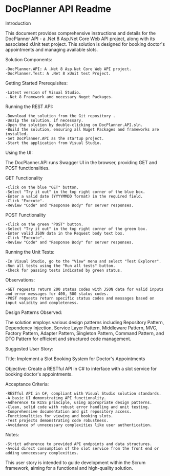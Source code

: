 # DocPlanner API Readme

Introduction

This document provides comprehensive instructions and details for the DocPlanner API - a .Net 8 Asp.Net Core Web API project, along with its associated xUnit test project. This solution is designed for booking doctor's appointments and managing available slots.

Solution Components:

    -DocPlanner.API: A .Net 8 Asp.Net Core Web API project.
    -DocPlanner.Test: A .Net 8 xUnit test Project.

Getting Started
Prerequisites:

    -Latest version of Visual Studio.
    -.Net 8 Framework and necessary Nuget Packages.

Running the REST API:

    -Download the solution from the Git repository .
    -Unzip the solution, if necessary.
    -Open the solution by double-clicking on DocPlanner.API.sln.
    -Build the solution, ensuring all Nuget Packages and frameworks are installed.
    -Set DocPlanner.API as the startup project.
    -Start the application from Visual Studio.

Using the UI:

The DocPlanner.API runs Swagger UI in the browser, providing GET and POST functionalities. 

GET Functionality

    -Click on the blue "GET" button.
    -Select "Try it out" in the top right corner of the blue box.
    -Enter a valid date (YYYYMMDD format) in the required field.
    -Click "Execute".
    -Review "Code" and "Response Body" for server responses.

POST Functionality

    -Click on the green "POST" button.
    -Select "Try it out" in the top right corner of the green box.
    -Enter valid JSON data in the Request body text box.
    -Click "Execute".
    -Review "Code" and "Response Body" for server responses.

Running the Unit Tests:

    -In Visual Studio, go to the "View" menu and select "Test Explorer".
    -Run all tests using the "Run all tests" button.
    -Check for passing tests indicated by green status.

Observations:

    -GET requests return 200 status codes with JSON data for valid inputs and error messages for 400, 500 status codes.
    -POST requests return specific status codes and messages based on input validity and completeness.

Design Patterns Observed:

The solution employs various design patterns including Repository Pattern, Dependency Injection, 
Service Layer Pattern, Middleware Pattern, MVC, Factory Pattern, Adapter Pattern, Singleton Pattern, 
Command Pattern, and DTO Pattern for efficient and structured code management.


Suggested User Story:

Title: Implement a Slot Booking System for Doctor's Appointments

Objective: Create a RESTful API in C# to interface with a slot service for booking doctor's appointments.

Acceptance Criteria:

    -RESTful API in C#, compliant with Visual Studio solution standards.
    -A basic UI demonstrating API functionality.
    -Adherence to KISS principle, using appropriate design patterns.
    -Clean, solid code with robust error handling and unit testing.
    -Comprehensive documentation and git repository access.
    -Functionalities for viewing and booking slots.
    -Test projects demonstrating code robustness.
    -Avoidance of unnecessary complexities like user authentication.

Notes:

    -Strict adherence to provided API endpoints and data structures.
    -Avoid direct consumption of the slot service from the front end or adding unnecessary complexities.

This user story is intended to guide development within the Scrum framework, aiming for a functional and high-quality solution.
